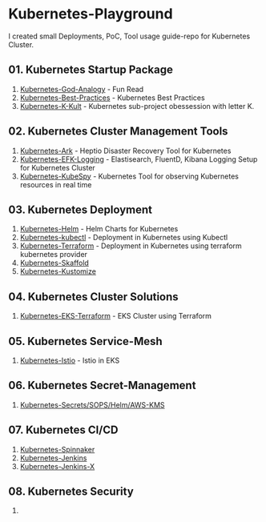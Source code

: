 # Kubernetes-Playground

I created small Deployments, PoC, Tool usage guide-repo for Kubernetes Cluster.

## 01. Kubernetes Startup Package

01. [Kubernetes-God-Analogy](https://github.com/sandeeplamb/God-Uses-Kubernetes) - Fun Read
02. [Kubernetes-Best-Practices](https://github.com/sandeeplamb/kubernetes-best-practises) - Kubernetes Best Practices
03. [Kubernetes-K-Kult](https://github.com/sandeeplamb/kubernetes-k-kult) - Kubernetes sub-project obessession with letter K.

## 02. Kubernetes Cluster Management Tools

01. [Kubernetes-Ark](https://github.com/sandeeplamb/kubernetes-ark) - Heptio Disaster Recovery Tool for Kubernetes
02. [Kubernetes-EFK-Logging](https://github.com/sandeeplamb/kubernetes-efk) - Elastisearch, FluentD, Kibana Logging Setup for Kubernetes Cluster
03. [Kubernetes-KubeSpy](https://github.com/sandeeplamb/KubeSpy) - Kubernetes Tool for observing Kubernetes resources in real time

## 03. Kubernetes Deployment
01. [Kubernetes-Helm](https://github.com/sandeeplamb/kubernetes-helm) - Helm Charts for Kubernetes
02. [Kubernetes-kubectl]() - Deployment in Kubernetes using Kubectl
03. [Kubernetes-Terraform](https://github.com/sandeeplamb/kubernetes-terraform) - Deployment in Kubernetes using terraform kubernetes provider
04. [Kubernetes-Skaffold]()
05. [Kubernetes-Kustomize]()

## 04. Kubernetes Cluster Solutions

01. [Kubernetes-EKS-Terraform](https://github.com/sandeeplamb/kubernetes-eks) - EKS Cluster using Terraform

## 05. Kubernetes Service-Mesh

01. [Kubernetes-Istio](https://github.com/sandeeplamb/kubernetes-istio) - Istio in EKS

## 06. Kubernetes Secret-Management

01. [Kubernetes-Secrets/SOPS/Helm/AWS-KMS](https://github.com/sandeeplamb/kubernetes-secrets-management.git)

## 07. Kubernetes CI/CD

01. [Kubernetes-Spinnaker](https://github.com/sandeeplamb/kubernetes-spinnaker.git)
02. [Kubernetes-Jenkins](https://github.com/sandeeplamb/kubernetes-jenkins.git)
03. [Kubernetes-Jenkins-X](https://github.com/sandeeplamb/kubernetes-jenkins-x.git)

## 08. Kubernetes Security

01. []()
